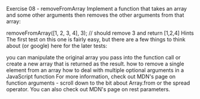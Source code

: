 Exercise 08 - removeFromArray
Implement a function that takes an array and some other arguments then removes the other arguments from that array:

removeFromArray([1, 2, 3, 4], 3); // should remove 3 and return [1,2,4]
Hints
The first test on this one is fairly easy, but there are a few things to think about (or google) here for the later tests:

you can manipulate the original array you pass into the function call or create a new array that is returned as the result.
how to remove a single element from an array
how to deal with multiple optional arguments in a JavaScript function
For more information, check out MDN's page on function arguments - scroll down to the bit about Array.from or the spread operator. You can also check out MDN's page on rest parameters.
